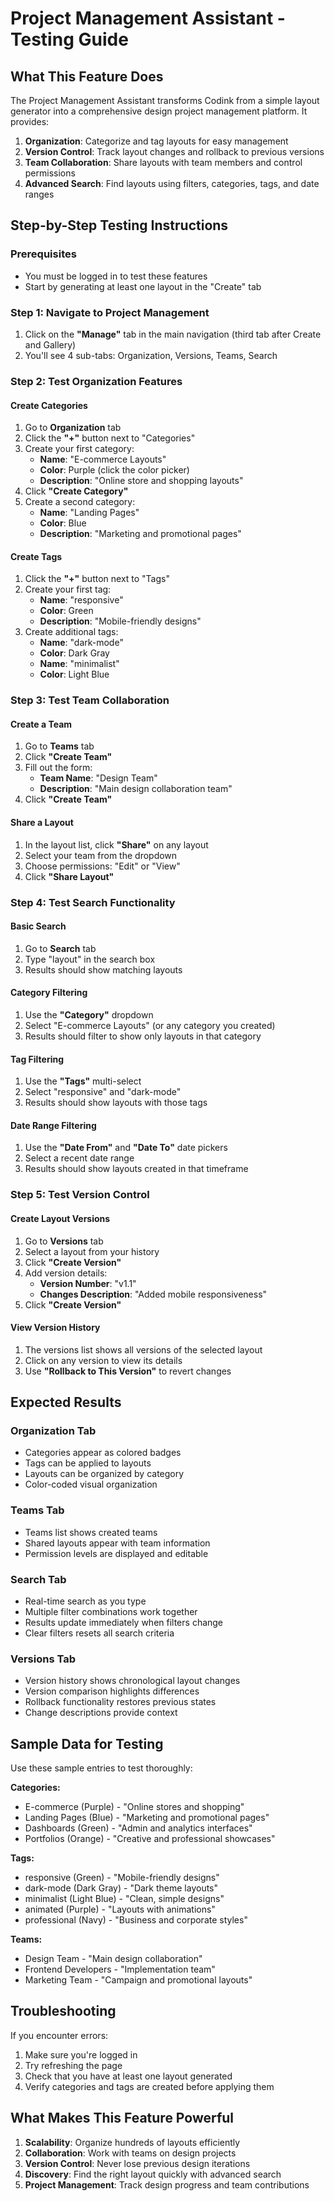 # Project Management Assistant - Testing Guide

## What This Feature Does

The Project Management Assistant transforms Codink from a simple layout generator into a comprehensive design project management platform. It provides:

1. **Organization**: Categorize and tag layouts for easy management
2. **Version Control**: Track layout changes and rollback to previous versions  
3. **Team Collaboration**: Share layouts with team members and control permissions
4. **Advanced Search**: Find layouts using filters, categories, tags, and date ranges

## Step-by-Step Testing Instructions

### Prerequisites
- You must be logged in to test these features
- Start by generating at least one layout in the "Create" tab

### Step 1: Navigate to Project Management
1. Click on the **"Manage"** tab in the main navigation (third tab after Create and Gallery)
2. You'll see 4 sub-tabs: Organization, Versions, Teams, Search

### Step 2: Test Organization Features

#### Create Categories
1. Go to **Organization** tab
2. Click the **"+"** button next to "Categories"
3. Create your first category:
   - **Name**: "E-commerce Layouts"
   - **Color**: Purple (click the color picker)
   - **Description**: "Online store and shopping layouts"
4. Click **"Create Category"**
5. Create a second category:
   - **Name**: "Landing Pages" 
   - **Color**: Blue
   - **Description**: "Marketing and promotional pages"

#### Create Tags
1. Click the **"+"** button next to "Tags"
2. Create your first tag:
   - **Name**: "responsive"
   - **Color**: Green
   - **Description**: "Mobile-friendly designs"
3. Create additional tags:
   - **Name**: "dark-mode"
   - **Color**: Dark Gray
   - **Name**: "minimalist"
   - **Color**: Light Blue

### Step 3: Test Team Collaboration

#### Create a Team
1. Go to **Teams** tab
2. Click **"Create Team"**
3. Fill out the form:
   - **Team Name**: "Design Team"
   - **Description**: "Main design collaboration team"
4. Click **"Create Team"**

#### Share a Layout
1. In the layout list, click **"Share"** on any layout
2. Select your team from the dropdown
3. Choose permissions: "Edit" or "View"
4. Click **"Share Layout"**

### Step 4: Test Search Functionality

#### Basic Search
1. Go to **Search** tab
2. Type "layout" in the search box
3. Results should show matching layouts

#### Category Filtering
1. Use the **"Category"** dropdown
2. Select "E-commerce Layouts" (or any category you created)
3. Results should filter to show only layouts in that category

#### Tag Filtering
1. Use the **"Tags"** multi-select
2. Select "responsive" and "dark-mode"
3. Results should show layouts with those tags

#### Date Range Filtering
1. Use the **"Date From"** and **"Date To"** date pickers
2. Select a recent date range
3. Results should show layouts created in that timeframe

### Step 5: Test Version Control

#### Create Layout Versions
1. Go to **Versions** tab
2. Select a layout from your history
3. Click **"Create Version"** 
4. Add version details:
   - **Version Number**: "v1.1"
   - **Changes Description**: "Added mobile responsiveness"
5. Click **"Create Version"**

#### View Version History
1. The versions list shows all versions of the selected layout
2. Click on any version to view its details
3. Use **"Rollback to This Version"** to revert changes

## Expected Results

### Organization Tab
- Categories appear as colored badges
- Tags can be applied to layouts
- Layouts can be organized by category
- Color-coded visual organization

### Teams Tab  
- Teams list shows created teams
- Shared layouts appear with team information
- Permission levels are displayed and editable

### Search Tab
- Real-time search as you type
- Multiple filter combinations work together
- Results update immediately when filters change
- Clear filters resets all search criteria

### Versions Tab
- Version history shows chronological layout changes
- Version comparison highlights differences
- Rollback functionality restores previous states
- Change descriptions provide context

## Sample Data for Testing

Use these sample entries to test thoroughly:

**Categories:**
- E-commerce (Purple) - "Online stores and shopping"
- Landing Pages (Blue) - "Marketing and promotional pages"
- Dashboards (Green) - "Admin and analytics interfaces"
- Portfolios (Orange) - "Creative and professional showcases"

**Tags:**
- responsive (Green) - "Mobile-friendly designs"
- dark-mode (Dark Gray) - "Dark theme layouts"
- minimalist (Light Blue) - "Clean, simple designs"
- animated (Purple) - "Layouts with animations"
- professional (Navy) - "Business and corporate styles"

**Teams:**
- Design Team - "Main design collaboration"
- Frontend Developers - "Implementation team"
- Marketing Team - "Campaign and promotional layouts"

## Troubleshooting

If you encounter errors:
1. Make sure you're logged in
2. Try refreshing the page
3. Check that you have at least one layout generated
4. Verify categories and tags are created before applying them

## What Makes This Feature Powerful

1. **Scalability**: Organize hundreds of layouts efficiently
2. **Collaboration**: Work with teams on design projects
3. **Version Control**: Never lose previous design iterations
4. **Discovery**: Find the right layout quickly with advanced search
5. **Project Management**: Track design progress and team contributions